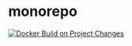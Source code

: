 # monorepo

[![Docker Build on Project Changes](https://github.com/u7chan/monorepo/actions/workflows/docker-build.yml/badge.svg?branch=main)](https://github.com/u7chan/monorepo/actions/workflows/docker-build.yml)
